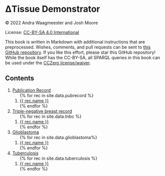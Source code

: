 <script type="application/ld+json">
{
  "@context": "http://schema.org",
  "@type": "Book",
  "inLanguage": "en-US",
  "name": "ΔTissue Demonstrator",
  "publisher": {
    "@type": "Organization",
    "name": "GitHub"
  },
  "copyrightYear": "2021",
  "discussionUrl": "https://github.com/German-BioImaging/dtqueries/issues"
}
</script>

# ΔTissue Demonstrator

© 2022 Andra Waagmeester and Josh Moore

License: [CC-BY-SA 4.0 International](https://creativecommons.org/licenses/by-sa/4.0/)

This book is written in Markdown with additional instructions that are preprocessed.
Wishes, comments, and pull requests can be sent to
[this GitHub repository](https://github.com/German-BioImaging/dtqueries/). If you like this effort, please
star this GitHub repository! While the book itself has the CC-BY-SA, all SPARQL queries in this book can be used
under the [CCZero license/waiver](https://creativecommons.org/share-your-work/public-domain/cc0/).

## Contents

<ol>
  <li><a href="pubrecord.md">Publication Record</a>
    <ol>
{% for rec in site.data.pubrecord %}
   <li><a href="pubrecord.html#{{rec.name | slugify }})"/>{{ rec.name  }}</a></li>
{% endfor %}
    </ol>
  </li>
  <li><a href="tnbc.md">Triple-negative breast record</a>
    <ol>
{% for rec in site.data.tnbc %}
   <li><a href="tnbc.html#{{rec.name | slugify }})"/>{{ rec.name  }}</a></li>
{% endfor %}
    </ol>
  </li>
  <li><a href="glioblastoma.md">Glioblastoma</a>
    <ol>
{% for rec in site.data.glioblastoma%}
   <li><a href="glioblastoma.html#{{rec.name | slugify }})"/>{{ rec.name  }}</a></li>
{% endfor %}
    </ol>
  </li>
  <li><a href="tuberculosis.md">Tuberculosis</a>
    <ol>
{% for rec in site.data.tuberculosis %}
   <li><a href="tuberculosis.html#{{rec.name | slugify }})"/>{{ rec.name  }}</a></li>
{% endfor %}
    </ol>
  </li>
</ol>
